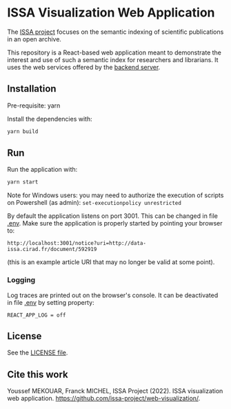 # ISSA Visualization Web Application

The [ISSA project](https://issa.cirad.fr/) focuses on the semantic indexing of scientific publications in an open archive.

This repository is a React-based web application meant to demonstrate the interest and use of such a semantic index for researchers and librarians.
It uses the web services offered by the [backend server](https://github.com/issa-project/backend-services/).


## Installation


Pre-requisite: yarn

Install the dependencies with:
```bash
yarn build
```


## Run

Run the application with:
```bash
yarn start
```

Note for Windows users: you may need to authorize the execution of scripts on Powershell (as admin): `set-executionpolicy unrestricted`

By default the application listens on port 3001. This can be changed in file [.env](.env.development).
Make sure the application is properly started by pointing your browser to:
```
http://localhost:3001/notice?uri=http://data-issa.cirad.fr/document/592919
```
(this is an example article URI that may no longer be valid at some point).


### Logging

Log traces are printed out on the browser's console. It can be deactivated in file [.env](.env.development) by setting property:
```
REACT_APP_LOG = off
```

## License

See the [LICENSE file](LICENSE).


## Cite this work

Youssef MEKOUAR, Franck MICHEL, ISSA Project (2022). ISSA visualization web application. https://github.com/issa-project/web-visualization/.
